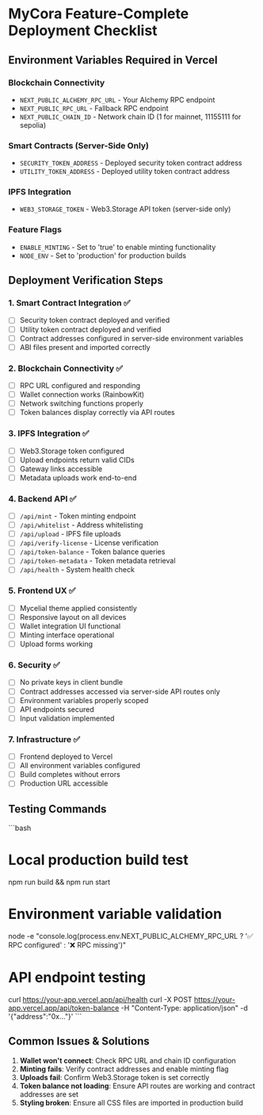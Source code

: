 # MyCora Feature-Complete Deployment Checklist

## Environment Variables Required in Vercel

### Blockchain Connectivity
- `NEXT_PUBLIC_ALCHEMY_RPC_URL` - Your Alchemy RPC endpoint
- `NEXT_PUBLIC_RPC_URL` - Fallback RPC endpoint
- `NEXT_PUBLIC_CHAIN_ID` - Network chain ID (1 for mainnet, 11155111 for sepolia)

### Smart Contracts (Server-Side Only)
- `SECURITY_TOKEN_ADDRESS` - Deployed security token contract address
- `UTILITY_TOKEN_ADDRESS` - Deployed utility token contract address

### IPFS Integration
- `WEB3_STORAGE_TOKEN` - Web3.Storage API token (server-side only)

### Feature Flags
- `ENABLE_MINTING` - Set to 'true' to enable minting functionality
- `NODE_ENV` - Set to 'production' for production builds

## Deployment Verification Steps

### 1. Smart Contract Integration ✅
- [ ] Security token contract deployed and verified
- [ ] Utility token contract deployed and verified
- [ ] Contract addresses configured in server-side environment variables
- [ ] ABI files present and imported correctly

### 2. Blockchain Connectivity ✅
- [ ] RPC URL configured and responding
- [ ] Wallet connection works (RainbowKit)
- [ ] Network switching functions properly
- [ ] Token balances display correctly via API routes

### 3. IPFS Integration ✅
- [ ] Web3.Storage token configured
- [ ] Upload endpoints return valid CIDs
- [ ] Gateway links accessible
- [ ] Metadata uploads work end-to-end

### 4. Backend API ✅
- [ ] `/api/mint` - Token minting endpoint
- [ ] `/api/whitelist` - Address whitelisting
- [ ] `/api/upload` - IPFS file uploads
- [ ] `/api/verify-license` - License verification
- [ ] `/api/token-balance` - Token balance queries
- [ ] `/api/token-metadata` - Token metadata retrieval
- [ ] `/api/health` - System health check

### 5. Frontend UX ✅
- [ ] Mycelial theme applied consistently
- [ ] Responsive layout on all devices
- [ ] Wallet integration UI functional
- [ ] Minting interface operational
- [ ] Upload forms working

### 6. Security ✅
- [ ] No private keys in client bundle
- [ ] Contract addresses accessed via server-side API routes only
- [ ] Environment variables properly scoped
- [ ] API endpoints secured
- [ ] Input validation implemented

### 7. Infrastructure ✅
- [ ] Frontend deployed to Vercel
- [ ] All environment variables configured
- [ ] Build completes without errors
- [ ] Production URL accessible

## Testing Commands

\`\`\`bash
# Local production build test
npm run build && npm run start

# Environment variable validation
node -e "console.log(process.env.NEXT_PUBLIC_ALCHEMY_RPC_URL ? '✅ RPC configured' : '❌ RPC missing')"

# API endpoint testing
curl https://your-app.vercel.app/api/health
curl -X POST https://your-app.vercel.app/api/token-balance -H "Content-Type: application/json" -d '{"address":"0x..."}'
\`\`\`

## Common Issues & Solutions

1. **Wallet won't connect**: Check RPC URL and chain ID configuration
2. **Minting fails**: Verify contract addresses and enable minting flag
3. **Uploads fail**: Confirm Web3.Storage token is set correctly
4. **Token balance not loading**: Ensure API routes are working and contract addresses are set
5. **Styling broken**: Ensure all CSS files are imported in production build
